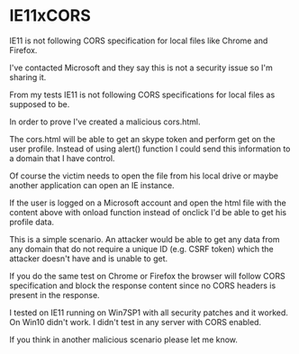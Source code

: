 # IE11xCORS
IE11 is not following CORS specification for local files like Chrome and Firefox.

I've contacted Microsoft and they say this is not a security issue so I'm sharing it.

From my tests IE11 is not following CORS specifications for local files as supposed to be.

In order to prove I've created a malicious cors.html.

The cors.html will be able to get an skype token and perform get on the user profile. Instead of using alert() function I could send this information to a domain that I have control.

Of course the victim needs to open the file from his local drive or maybe another application can open an IE instance.

If the user is logged on a Microsoft account and open the html file with the content above with onload function instead of onclick I'd be able to get his profile data.

This is a simple scenario. An attacker would be able to get any data from any domain that do not require a unique ID (e.g. CSRF token) which the attacker doesn't have and is unable to get.

If you do the same test on Chrome or Firefox the browser will follow CORS specification and block the response content since no CORS headers is present in the response.

I tested on IE11 running on Win7SP1  with all security patches and it worked. On Win10 didn't work. I didn't test in any server with CORS enabled.

If you think in another malicious scenario please let me know.
